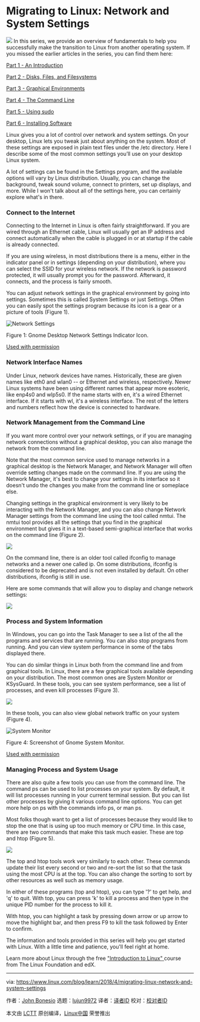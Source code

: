 Migrating to Linux: Network and System Settings
======

![](https://www.linux.com/sites/lcom/files/styles/rendered_file/public/animals-birds-flock-55832.jpg?itok=NUGAyhDO)
In this series, we provide an overview of fundamentals to help you successfully make the transition to Linux from another operating system. If you missed the earlier articles in the series, you can find them here:

[Part 1 - An Introduction][1]

[Part 2 - Disks, Files, and Filesystems][2]

[Part 3 - Graphical Environments][3]

[Part 4 - The Command Line][4]

[Part 5 - Using sudo][5]

[Part 6 - Installing Software][6]

Linux gives you a lot of control over network and system settings. On your desktop, Linux lets you tweak just about anything on the system. Most of these settings are exposed in plain text files under the /etc directory. Here I describe some of the most common settings you’ll use on your desktop Linux system.

A lot of settings can be found in the Settings program, and the available options will vary by Linux distribution. Usually, you can change the background, tweak sound volume, connect to printers, set up displays, and more. While I won't talk about all of the settings here, you can certainly explore what's in there.

### Connect to the Internet

Connecting to the Internet in Linux is often fairly straightforward. If you are wired through an Ethernet cable, Linux will usually get an IP address and connect automatically when the cable is plugged in or at startup if the cable is already connected.

If you are using wireless, in most distributions there is a menu, either in the indicator panel or in settings (depending on your distribution), where you can select the SSID for your wireless network. If the network is password protected, it will usually prompt you for the password. Afterward, it connects, and the process is fairly smooth.

You can adjust network settings in the graphical environment by going into settings. Sometimes this is called System Settings or just Settings. Often you can easily spot the settings program because its icon is a gear or a picture of tools (Figure 1).


![Network Settings][8]

Figure 1: Gnome Desktop Network Settings Indicator Icon.

[Used with permission][9]

### Network Interface Names

Under Linux, network devices have names. Historically, these are given names like eth0 and wlan0 -- or Ethernet and wireless, respectively. Newer Linux systems have been using different names that appear more esoteric, like enp4s0 and wlp5s0. If the name starts with en, it's a wired Ethernet interface. If it starts with wl, it's a wireless interface. The rest of the letters and numbers reflect how the device is connected to hardware.

### Network Management from the Command Line

If you want more control over your network settings, or if you are managing network connections without a graphical desktop, you can also manage the network from the command line.

Note that the most common service used to manage networks in a graphical desktop is the Network Manager, and Network Manager will often override setting changes made on the command line. If you are using the Network Manager, it's best to change your settings in its interface so it doesn't undo the changes you make from the command line or someplace else.

Changing settings in the graphical environment is very likely to be interacting with the Network Manager, and you can also change Network Manager settings from the command line using the tool called nmtui. The nmtui tool provides all the settings that you find in the graphical environment but gives it in a text-based semi-graphical interface that works on the command line (Figure 2).

![](https://www.linux.com/sites/lcom/files/styles/rendered_file/public/figure-2_0.png?itok=1QVjDdbJ)

On the command line, there is an older tool called ifconfig to manage networks and a newer one called ip. On some distributions, ifconfig is considered to be deprecated and is not even installed by default. On other distributions, ifconfig is still in use.

Here are some commands that will allow you to display and change network settings:

![](https://www.linux.com/sites/lcom/files/styles/rendered_file/public/screen_shot_2018-04-17_at_3.11.48_pm.png?itok=EZsjb-GQ)

### Process and System Information

In Windows, you can go into the Task Manager to see a list of the all the programs and services that are running. You can also stop programs from running. And you can view system performance in some of the tabs displayed there.

You can do similar things in Linux both from the command line and from graphical tools. In Linux, there are a few graphical tools available depending on your distribution. The most common ones are System Monitor or KSysGuard. In these tools, you can see system performance, see a list of processes, and even kill processes (Figure 3).

![](https://www.linux.com/sites/lcom/files/styles/rendered_file/public/figure-3_2.png?itok=ePeXj9PA)

In these tools, you can also view global network traffic on your system (Figure 4).


![System Monitor][11]

Figure 4: Screenshot of Gnome System Monitor.

[Used with permission][9]

### Managing Process and System Usage

There are also quite a few tools you can use from the command line. The command ps can be used to list processes on your system. By default, it will list processes running in your current terminal session. But you can list other processes by giving it various command line options. You can get more help on ps with the commands info ps, or man ps.

Most folks though want to get a list of processes because they would like to stop the one that is using up too much memory or CPU time. In this case, there are two commands that make this task much easier. These are top and htop (Figure 5).

![](https://www.linux.com/sites/lcom/files/styles/rendered_file/public/figure-5_0.png?itok=2nm5EmAl)

The top and htop tools work very similarly to each other. These commands update their list every second or two and re-sort the list so that the task using the most CPU is at the top. You can also change the sorting to sort by other resources as well such as memory usage.

In either of these programs (top and htop), you can type '?' to get help, and 'q' to quit. With top, you can press 'k' to kill a process and then type in the unique PID number for the process to kill it.

With htop, you can highlight a task by pressing down arrow or up arrow to move the highlight bar, and then press F9 to kill the task followed by Enter to confirm.

The information and tools provided in this series will help you get started with Linux. With a little time and patience, you'll feel right at home.

Learn more about Linux through the free ["Introduction to Linux" ][12]course from The Linux Foundation and edX.

--------------------------------------------------------------------------------

via: https://www.linux.com/blog/learn/2018/4/migrating-linux-network-and-system-settings

作者：[John Bonesio][a]
选题：[lujun9972](https://github.com/lujun9972)
译者：[译者ID](https://github.com/译者ID)
校对：[校对者ID](https://github.com/校对者ID)

本文由 [LCTT](https://github.com/LCTT/TranslateProject) 原创编译，[Linux中国](https://linux.cn/) 荣誉推出

[a]:https://www.linux.com/users/johnbonesio
[1]:https://www.linux.com/blog/learn/intro-to-linux/2017/10/migrating-linux-introduction
[2]:https://www.linux.com/blog/learn/intro-to-linux/2017/11/migrating-linux-disks-files-and-filesystems
[3]:https://www.linux.com/blog/learn/2017/12/migrating-linux-graphical-environments
[4]:https://www.linux.com/blog/learn/2018/1/migrating-linux-command-line
[5]:https://www.linux.com/blog/learn/2018/3/migrating-linux-using-sudo
[6]:https://www.linux.com/blog/learn/2018/3/migrating-linux-installing-software
[7]:https://www.linux.com/files/images/figure-1png-2
[8]:https://www.linux.com/sites/lcom/files/styles/rendered_file/public/figure-1_2.png?itok=J-C6q-t5 (Network Settings)
[9]:https://www.linux.com/licenses/category/used-permission
[10]:https://www.linux.com/files/images/figure-4png-1
[11]:https://www.linux.com/sites/lcom/files/styles/rendered_file/public/figure-4_1.png?itok=boI-L1mF (System Monitor)
[12]:https://training.linuxfoundation.org/linux-courses/system-administration-training/introduction-to-linux
